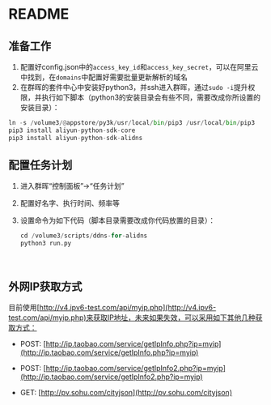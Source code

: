 # README

## 准备工作

1. 配置好config.json中的`access_key_id`和`access_key_secret`，可以在阿里云中找到，在`domains`中配置好需要批量更新解析的域名
2. 在群晖的套件中心中安装好python3，并ssh进入群晖，通过`sudo -i`提升权限，并执行如下脚本（python3的安装目录会有些不同，需要改成你所设置的安装目录）：

```python
ln -s /volume3/@appstore/py3k/usr/local/bin/pip3 /usr/local/bin/pip3
pip3 install aliyun-python-sdk-core
pip3 install aliyun-python-sdk-alidns
```



## 配置任务计划

1. 进入群晖“控制面板”->“任务计划”

2. 配置好名字、执行时间、频率等

3. 设置命令为如下代码（脚本目录需要改成你代码放置的目录）：

   ```python
   cd /volume3/scripts/ddns-for-alidns
   python3 run.py
   ```

   ​

## 外网IP获取方式

目前使用[http://v4.ipv6-test.com/api/myip.php](http://v4.ipv6-test.com/api/myip.php)来获取IP地址，未来如果失效，可以采用如下其他几种获取方式：

* POST: [http://ip.taobao.com/service/getIpInfo.php?ip=myip](http://ip.taobao.com/service/getIpInfo.php?ip=myip)

* POST: [http://ip.taobao.com/service/getIpInfo2.php?ip=myip](http://ip.taobao.com/service/getIpInfo2.php?ip=myip)

* GET: [http://pv.sohu.com/cityjson](http://pv.sohu.com/cityjson)
